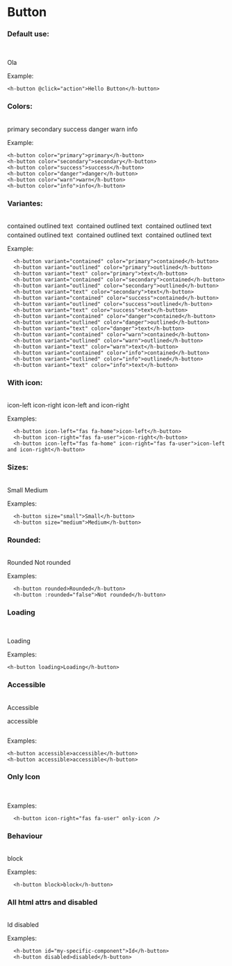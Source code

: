 <script setup lang="ts">
import { HButton } from '@components/atoms'
</script>

# Button

### Default use:

<br>

<h-button>Ola</h-button>

Example:
```vue
<h-button @click="action">Hello Button</h-button>
```


### Colors:

<br>

<div style="display: flex; gap: 4px; flex-wrap: wrap;">
  <h-button color="primary">primary</h-button>
  <h-button color="secondary">secondary</h-button>
  <h-button color="success">success</h-button>
  <h-button color="danger">danger</h-button>
  <h-button color="warn">warn</h-button>
  <h-button color="info">info</h-button>
</div>

Example:
```vue
<h-button color="primary">primary</h-button>
<h-button color="secondary">secondary</h-button>
<h-button color="success">success</h-button>
<h-button color="danger">danger</h-button>
<h-button color="warn">warn</h-button>
<h-button color="info">info</h-button>
```


### Variantes:

<br>

<div style="display: flex; gap: 4px; flex-wrap: wrap;">
  <h-button variant="contained" color="primary">contained</h-button>
  <h-button variant="outlined" color="primary">outlined</h-button>
  <h-button variant="text" color="primary">text</h-button>
  <br>
  <h-button variant="contained" color="secondary">contained</h-button>
  <h-button variant="outlined" color="secondary">outlined</h-button>
  <h-button variant="text" color="secondary">text</h-button>
  <br>
  <h-button variant="contained" color="success">contained</h-button>
  <h-button variant="outlined" color="success">outlined</h-button>
  <h-button variant="text" color="success">text</h-button>
  <br>
  <h-button variant="contained" color="danger">contained</h-button>
  <h-button variant="outlined" color="danger">outlined</h-button>
  <h-button variant="text" color="danger">text</h-button>
  <br>
  <h-button variant="contained" color="warn">contained</h-button>
  <h-button variant="outlined" color="warn">outlined</h-button>
  <h-button variant="text" color="warn">text</h-button>
  <br>
  <h-button variant="contained" color="info">contained</h-button>
  <h-button variant="outlined" color="info">outlined</h-button>
  <h-button variant="text" color="info">text</h-button>
</div>

Example:
```vue
  <h-button variant="contained" color="primary">contained</h-button>
  <h-button variant="outlined" color="primary">outlined</h-button>
  <h-button variant="text" color="primary">text</h-button>
  <h-button variant="contained" color="secondary">contained</h-button>
  <h-button variant="outlined" color="secondary">outlined</h-button>
  <h-button variant="text" color="secondary">text</h-button>
  <h-button variant="contained" color="success">contained</h-button>
  <h-button variant="outlined" color="success">outlined</h-button>
  <h-button variant="text" color="success">text</h-button>
  <h-button variant="contained" color="danger">contained</h-button>
  <h-button variant="outlined" color="danger">outlined</h-button>
  <h-button variant="text" color="danger">text</h-button>
  <h-button variant="contained" color="warn">contained</h-button>
  <h-button variant="outlined" color="warn">outlined</h-button>
  <h-button variant="text" color="warn">text</h-button>
  <h-button variant="contained" color="info">contained</h-button>
  <h-button variant="outlined" color="info">outlined</h-button>
  <h-button variant="text" color="info">text</h-button>
```


### With icon:

<br>

<div style="display: flex; gap: 4px; flex-wrap: wrap;">
  <h-button icon-left="fas fa-home">icon-left</h-button>
  <h-button icon-right="fas fa-user">icon-right</h-button>
  <h-button icon-left="fas fa-home" icon-right="fas fa-user">icon-left and icon-right</h-button>
</div>


Examples:
```vue
  <h-button icon-left="fas fa-home">icon-left</h-button>
  <h-button icon-right="fas fa-user">icon-right</h-button>
  <h-button icon-left="fas fa-home" icon-right="fas fa-user">icon-left and icon-right</h-button>
```

### Sizes:

<br>

<div style="display: flex; gap: 4px; flex-wrap: wrap;">
  <h-button size="small">Small</h-button>
  <h-button size="medium">Medium</h-button>
</div>


Examples:
```vue
  <h-button size="small">Small</h-button>
  <h-button size="medium">Medium</h-button>
```





### Rounded:

<br>

<div style="display: flex; gap: 4px; flex-wrap: wrap;">
  <h-button rounded>Rounded</h-button>
  <h-button :rounded="false">Not rounded</h-button>
</div>


Examples:

```vue
  <h-button rounded>Rounded</h-button>
  <h-button :rounded="false">Not rounded</h-button>
```


### Loading

<br >

<h-button loading>Loading</h-button>

Examples:

```vue
<h-button loading>Loading</h-button>
```

### Accessible

<br >

<div style="display: flex; flex-direction: column; align-items: start;">
  <h-button accessible>Accessible</h-button>

  <h-button accessible>accessible</h-button>
</div>

Examples:

```vue
<h-button accessible>accessible</h-button>
<h-button accessible>accessible</h-button>
```


### Only Icon

<br >

<div style="display: flex;">
  <h-button icon-right="fas fa-user" only-icon />
</div>

Examples:

```vue
  <h-button icon-right="fas fa-user" only-icon />
```


### Behaviour

<br >

<div style="display: flex;">
  <h-button block>block</h-button>
</div>

Examples:

```vue
  <h-button block>block</h-button>
```


### All html attrs and disabled

<br >

<div style="display: flex; gap: 4px; flex-wrap: wrap;">
  <h-button id="my-specific-component">Id</h-button>
  <h-button disabled>disabled</h-button>
</div>

Examples:

```vue
  <h-button id="my-specific-component">Id</h-button>
  <h-button disabled>disabled</h-button>
```